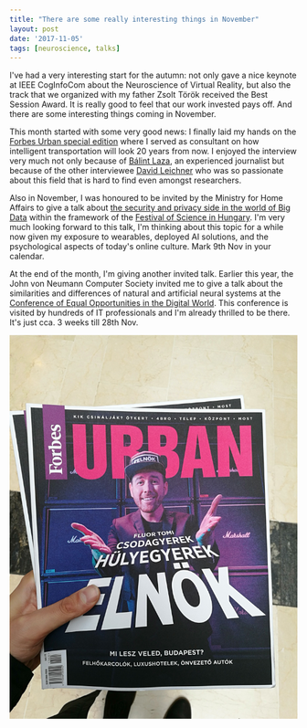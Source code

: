 ```yaml
---
title: "There are some really interesting things in November"
layout: post
date: '2017-11-05'
tags: [neuroscience, talks]
---
```


I've had a very interesting start for the autumn: not only gave a nice keynote at IEEE CogInfoCom about the Neuroscience of Virtual Reality, but also the track that we organized with my father Zsolt Török received the Best Session Award. It is really good to  feel that our work invested pays off. And there are some interesting things coming in November. 

This month started with some very good news: I finally laid my hands on the [Forbes Urban special edition](https://forbes.hu/vasarlas/termek/forbes-urban-kulonszam-1) where I served as consultant on how intelligent transportation will look 20 years from now. I enjoyed the interview very much not only because of [Bálint Laza](http://index.hu/szerzo/laza_balint/), an experienced journalist but because of the other interviewee [David Leichner](http://old.sztaki.hu/munkatars/niifUniqueId%3D008011657%2Cou%3DPeople%2Co%3DSZTAKI%2Co%3DNIIF%2Cc%3DHU/) who was so passionate about this field that is hard to find even amongst researchers. 

Also in November, I was honoured to be invited by the Ministry for Home Affairs to give a talk about [the security and privacy side in the world of Big Data](http://www.bm-tt.hu/mtuun2017.html) within the framework of the [Festival of Science in Hungary](http://mta.hu/tudomanyunnep). I'm very much looking forward to this talk, I'm thinking about this topic for a while now given my exposure to wearables, deployed AI solutions, and the psychological aspects of today's online culture. Mark 9th Nov in your calendar.

At the end of the month, I'm giving another invited talk. Earlier this year, the John von Neumann Computer Society invited me to give a talk about the similarities and differences of natural and artificial neural systems at the [Conference of Equal Opportunities in the Digital World](http://njszt.hu/de/esemeny/20170629/11-de-konferencia-mi-mit-tud). This conference is visited by hundreds of IT professionals and I'm already thrilled to be there. It's just cca. 3 weeks till 28th Nov.

![In Forbes ](/public/img/IMG_20171031_133622.jpg)